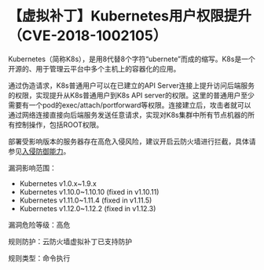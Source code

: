 # 【虚拟补丁】Kubernetes用户权限提升（CVE-2018-1002105）

Kubernetes（简称K8s），是用8代替8个字符“ubernete”而成的缩写。K8s是一个开源的、用于管理云平台中多个主机上的容器化的应用。

通过伪造请求，K8s普通用户可以在已建立的API Server连接上提升访问后端服务的权限，实现提升从K8s普通用户到K8s API server的权限。这里的普通用户至少需要有一个pod的exec/attach/portforward等权限。连接建立后，攻击者就可以通过网络连接直接向后端服务发送任意请求，实现对K8s集群中所有节点机器的所有控制操作，包括ROOT权限。

部署受影响版本的服务器存在高危入侵风险，建议开启云防火墙进行拦截，具体请参见[入侵防御能力](/cn.zh-CN/入侵防御/入侵防御开关.md)。

漏洞影响范围：

-   Kubernetes v1.0.x~1.9.x
-   Kubernetes v1.10.0~1.10.10 \(fixed in v1.10.11\)
-   Kubernetes v1.11.0~1.11.4 \(fixed in v1.11.5\)
-   Kubernetes v1.12.0~1.12.2 \(fixed in v1.12.3\)

漏洞危险等级：高危

规则防护：云防火墙虚拟补丁已支持防护

规则类型：命令执行

